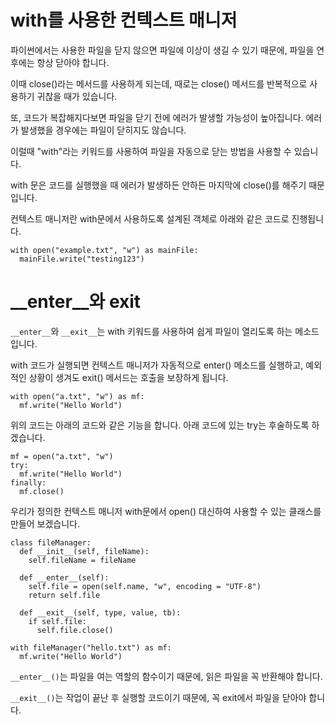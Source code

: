 # with를 사용한 컨텍스트 매니저
파이썬에서는 사용한 파일을 닫지 않으면 파일에 이상이 생길 수 있기 때문에, 파일을 연 후에는 항상 닫아야 합니다.

이때 close()라는 메서드를 사용하게 되는데, 때로는 close() 메서드를 반복적으로 사용하기 귀찮을 때가 있습니다.

또, 코드가 복잡해지다보면 파일을 닫기 전에 에러가 발생할 가능성이 높아집니다. 에러가 발생했을 경우에는 파일이 닫히지도 않습니다.

이럴때 "with"라는 키워드를 사용하여 파일을 자동으로 닫는 방법을 사용할 수 있습니다.

with 문은 코드를 실행했을 때 에러가 발생하든 안하든 마지막에 close()를 해주기 때문입니다.

컨텍스트 매니저란 with문에서 사용하도록 설계된 객체로 아래와 같은 코드로 진행됩니다.

```
with open("example.txt", "w") as mainFile:
  mainFile.write("testing123")
```

# __enter__와 __exit__
`__enter__`와 `__exit__`는 with 키워드를 사용하여 쉽게 파일이 열리도록 하는 메소드입니다.

with 코드가 실행되면 컨텍스트 매니저가 자동적으로 enter() 메소드를 실행하고, 예외적인 상황이 생겨도 exit() 메서드는 호출을 보장하게 됩니다.

```
with open("a.txt", "w") as mf:
  mf.write("Hello World")
```

위의 코드는 아래의 코드와 같은 기능을 합니다. 아래 코드에 있는 try는 후술하도록 하겠습니다.

```
mf = open("a.txt", "w")
try:
  mf.write("Hello World")
finally:
  mf.close()
```

우리가 정의한 컨텍스트 매니저 with문에서 open() 대신하여 사용할 수 있는 클래스를 만들어 보겠습니다.

```
class fileManager:
  def __init__(self, fileName):
    self.fileName = fileName

  def __enter__(self):
    self.file = open(self.name, "w", encoding = "UTF-8")
    return self.file

  def __exit__(self, type, value, tb):
    if self.file:
      self.file.close()

with fileManager("hello.txt") as mf:
  mf.write("Hello World")
```

`__enter__()`는 파일을 여는 역할의 함수이기 때문에, 읽은 파일을 꼭 반환해야 합니다.

`__exit__()`는 작업이 끝난 후 실행할 코드이기 때문에, 꼭 exit에서 파일을 닫아야 합니다.
